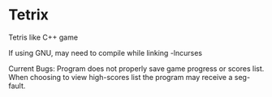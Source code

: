 # Tetrix
Tetris like C++ game

If using GNU, may need to compile while linking -lncurses

Current Bugs:
Program does not properly save game progress or scores list. When choosing to view high-scores list the program may receive a seg-fault.
